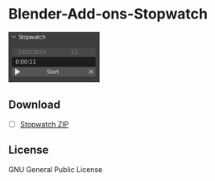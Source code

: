 # Blender-Add-ons-Stopwatch

![ScreenShot](https://github.com/3DMish/Blender-Add-ons-Stopwatch/raw/main/screenshot.png)

## Download
- [ ] [Stopwatch ZIP](https://github.com/3DMish/Blender-Add-ons-Stopwatch/archive/refs/heads/main.zip)

## License
GNU General Public License
